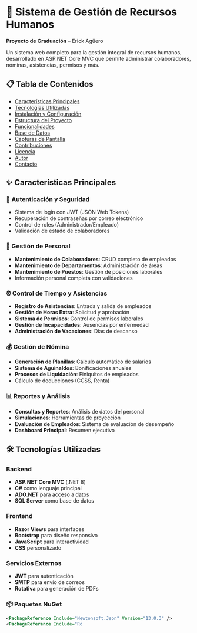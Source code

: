 # 🏢 Sistema de Gestión de Recursos Humanos

**Proyecto de Graduación** – Erick Agüero

Un sistema web completo para la gestión integral de recursos humanos, desarrollado en ASP.NET Core MVC que permite administrar colaboradores, nóminas, asistencias, permisos y más.

## 📋 Tabla de Contenidos

- [Características Principales](#-características-principales)
- [Tecnologías Utilizadas](#-tecnologías-utilizadas)
- [Instalación y Configuración](#-instalación-y-configuración)
- [Estructura del Proyecto](#-estructura-del-proyecto)
- [Funcionalidades](#-funcionalidades)
- [Base de Datos](#-base-de-datos)
- [Capturas de Pantalla](#-capturas-de-pantalla)
- [Contribuciones](#-contribuciones)
- [Licencia](#-licencia)
- [Autor](#-autor)
- [Contacto](#-contacto)

## ✨ Características Principales

### 🔐 Autenticación y Seguridad
- Sistema de login con JWT (JSON Web Tokens)
- Recuperación de contraseñas por correo electrónico
- Control de roles (Administrador/Empleado)
- Validación de estado de colaboradores

### 👥 Gestión de Personal
- **Mantenimiento de Colaboradores**: CRUD completo de empleados
- **Mantenimiento de Departamentos**: Administración de áreas
- **Mantenimiento de Puestos**: Gestión de posiciones laborales
- Información personal completa con validaciones

### ⏰ Control de Tiempo y Asistencias
- **Registro de Asistencias**: Entrada y salida de empleados
- **Gestión de Horas Extra**: Solicitud y aprobación
- **Sistema de Permisos**: Control de permisos laborales
- **Gestión de Incapacidades**: Ausencias por enfermedad
- **Administración de Vacaciones**: Días de descanso

### 💰 Gestión de Nómina
- **Generación de Planillas**: Cálculo automático de salarios
- **Sistema de Aguinaldos**: Bonificaciones anuales
- **Procesos de Liquidación**: Finiquitos de empleados
- Cálculo de deducciones (CCSS, Renta)

### 📊 Reportes y Análisis
- **Consultas y Reportes**: Análisis de datos del personal
- **Simulaciones**: Herramientas de proyección
- **Evaluación de Empleados**: Sistema de evaluación de desempeño
- **Dashboard Principal**: Resumen ejecutivo

## 🛠️ Tecnologías Utilizadas

### Backend
- **ASP.NET Core MVC** (.NET 8)
- **C#** como lenguaje principal
- **ADO.NET** para acceso a datos
- **SQL Server** como base de datos

### Frontend
- **Razor Views** para interfaces
- **Bootstrap** para diseño responsivo
- **JavaScript** para interactividad
- **CSS** personalizado

### Servicios Externos
- **JWT** para autenticación
- **SMTP** para envío de correos
- **Rotativa** para generación de PDFs

### 📦 Paquetes NuGet

```xml
<PackageReference Include="Newtonsoft.Json" Version="13.0.3" />
<PackageReference Include="Ro
